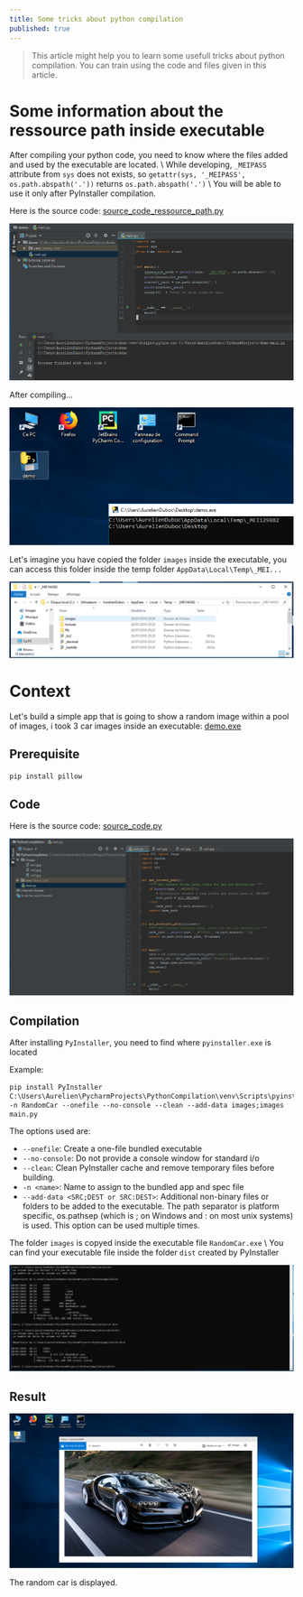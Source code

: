 ```yaml
---
title: Some tricks about python compilation
published: true
---
```


> This article might help you to learn some usefull tricks about python compilation.
> You can train using the code and files given in this article.

# Some information about the ressource path inside executable

After compiling your python code, you need to know where the files added and used by the executable are located. \\
While developing, `_MEIPASS` attribute from `sys` does not exists, so `getattr(sys, '_MEIPASS', os.path.abspath('.'))` returns `os.path.abspath('.')` \\
You will be able to use it only after PyInstaller compilation.

Here is the source code: <a href="/images/posts/PythonCompilation/source_code_ressource_path.py">source_code_ressource_path.py</a>

<img src="/images/posts/PythonCompilation/demo1.png">

After compiling...

<img src="/images/posts/PythonCompilation/demo2.png">

Let's imagine you have copied the folder `images` inside the executable, you can access this folder inside the temp folder `AppData\Local\Temp\_MEI...`

<img src="/images/posts/PythonCompilation/cmd9.png">

# Context

Let's build a simple app that is going to show a random image within a pool of images, i took 3 car images inside an executable: <a href="/images/posts/PythonCompilation/demo.exe">demo.exe</a>

## Prerequisite

```bash
pip install pillow
```

## Code

Here is the source code: <a href="/images/posts/PythonCompilation/source_code.py">source_code.py</a>

<img src="/images/posts/PythonCompilation/pycharmproject.png">

## Compilation

After installing `PyInstaller`, you need to find where `pyinstaller.exe` is located

Example:
```
pip install PyInstaller
C:\Users\Aurelien\PycharmProjects\PythonCompilation\venv\Scripts\pyinstaller.exe -n RandomCar --onefile --no-console --clean --add-data images;images main.py
```

The options used are:
- `--onefile`: Create a one-file bundled executable
- `--no-console`: Do not provide a console window for standard i/o
- `--clean`: Clean PyInstaller cache and remove temporary files before building.
- `-n <name>`: Name to assign to the bundled app and spec file
- `--add-data <SRC;DEST or SRC:DEST>`: Additional non-binary files or folders to be added to the executable. The path separator is platform specific, os.pathsep (which is ; on Windows and : on most unix systems) is used. This option can be used multiple times.

The folder `images` is copyed inside the executable file `RandomCar.exe` \\
You can find your executable file inside the folder `dist` created by PyInstaller

<img src="/images/posts/PythonCompilation/cmd6.png">

## Result 

<img src="/images/posts/PythonCompilation/cmd8.png">

The random car is displayed.
